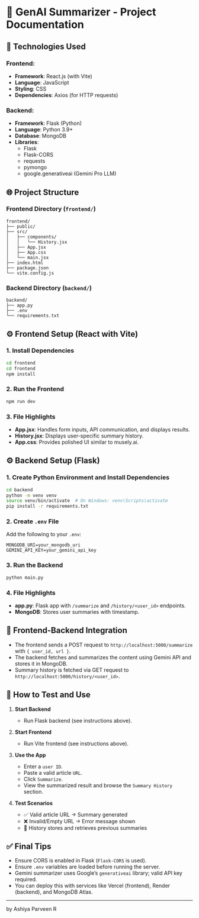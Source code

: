 # 🧠 GenAI Summarizer - Project Documentation

## 🧰 Technologies Used

### Frontend:
- **Framework**: React.js (with Vite)
- **Language**: JavaScript
- **Styling**: CSS
- **Dependencies**: Axios (for HTTP requests)

### Backend:
- **Framework**: Flask (Python)
- **Language**: Python 3.9+
- **Database**: MongoDB
- **Libraries**:
  - Flask
  - Flask-CORS
  - requests
  - pymongo
  - google.generativeai (Gemini Pro LLM)

## 🌐 Project Structure

### Frontend Directory (`frontend/`)
```
frontend/
├── public/
├── src/
│   ├── components/
│   │   └── History.jsx
│   ├── App.jsx
│   ├── App.css
│   └── main.jsx
├── index.html
├── package.json
└── vite.config.js
```

### Backend Directory (`backend/`)
```
backend/
├── app.py
├── .env
└── requirements.txt
```

## ⚙️ Frontend Setup (React with Vite)

### 1. Install Dependencies
```bash
cd frontend
cd frontend
npm install
```

### 2. Run the Frontend
```bash
npm run dev
```

### 3. File Highlights
- **App.jsx**: Handles form inputs, API communication, and displays results.
- **History.jsx**: Displays user-specific summary history.
- **App.css**: Provides polished UI similar to musely.ai.

## ⚙️ Backend Setup (Flask)

### 1. Create Python Environment and Install Dependencies
```bash
cd backend
python -m venv venv
source venv/bin/activate  # On Windows: venv\Scripts\activate
pip install -r requirements.txt
```

### 2. Create `.env` File
Add the following to your `.env`:
```
MONGODB_URI=your_mongodb_uri
GEMINI_API_KEY=your_gemini_api_key
```

### 3. Run the Backend
```bash
python main.py
```

### 4. File Highlights
- **app.py**: Flask app with `/summarize` and `/history/<user_id>` endpoints.
- **MongoDB**: Stores user summaries with timestamp.

## 🔄 Frontend-Backend Integration
- The frontend sends a POST request to `http://localhost:5000/summarize` with `{ user_id, url }`.
- The backend fetches and summarizes the content using Gemini API and stores it in MongoDB.
- Summary history is fetched via GET request to `http://localhost:5000/history/<user_id>`.

## 🧪 How to Test and Use

1. **Start Backend**
   - Run Flask backend (see instructions above).

2. **Start Frontend**
   - Run Vite frontend (see instructions above).

3. **Use the App**
   - Enter a `user ID`.
   - Paste a valid article `URL`.
   - Click `Summarize`.
   - View the summarized result and browse the `Summary History` section.

4. **Test Scenarios**
   - ✅ Valid article URL → Summary generated
   - ❌ Invalid/Empty URL → Error message shown
   - 💾 History stores and retrieves previous summaries

## ✅ Final Tips
- Ensure CORS is enabled in Flask (`Flask-CORS` is used).
- Ensure `.env` variables are loaded before running the server.
- Gemini summarizer uses Google’s `generativeai` library; valid API key required.
- You can deploy this with services like Vercel (frontend), Render (backend), and MongoDB Atlas.

---
 by Ashiya Parveen R

